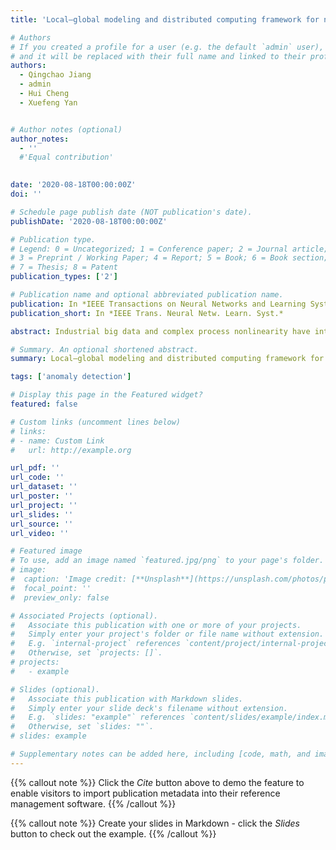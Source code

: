 ```yaml
---
title: 'Local–global modeling and distributed computing framework for nonlinear plant-wide process monitoring with industrial big data'

# Authors
# If you created a profile for a user (e.g. the default `admin` user), write the username (folder name) here
# and it will be replaced with their full name and linked to their profile.
authors:
  - Qingchao Jiang
  - admin
  - Hui Cheng
  - Xuefeng Yan


# Author notes (optional)
author_notes:
  - ''
  #'Equal contribution'
  

date: '2020-08-18T00:00:00Z'
doi: ''

# Schedule page publish date (NOT publication's date).
publishDate: '2020-08-18T00:00:00Z'

# Publication type.
# Legend: 0 = Uncategorized; 1 = Conference paper; 2 = Journal article;
# 3 = Preprint / Working Paper; 4 = Report; 5 = Book; 6 = Book section;
# 7 = Thesis; 8 = Patent
publication_types: ['2']

# Publication name and optional abbreviated publication name.
publication: In *IEEE Transactions on Neural Networks and Learning Systems*
publication_short: In *IEEE Trans. Neural Netw. Learn. Syst.*

abstract: Industrial big data and complex process nonlinearity have introduced new challenges in plant-wide process monitoring. This article proposes a local-global modeling and distributed computing framework to achieve efficient fault detection and isolation for nonlinear plant-wide processes. First, a stacked autoencoder is used to extract dominant representations of each local process unit and establish the local inner monitor. Second, mutual information (MI) is used to determine the neighborhood variables of a local unit. Afterward, a joint representation learning is then performed between the local unit and the neighborhood variables to extract the outer-related representations and establish the outer-related monitor for the local unit. Finally, the outer-related representations from all process units are used to establish global monitoring systems. Given that the modeling of each unit can be performed individually, the computation process can be efficiently completed with different CPUs. The proposed modeling and monitoring method is applied to the Tennessee Eastman (TE) and laboratory-scale glycerol distillation processes to demonstrate the feasibility of the method.

# Summary. An optional shortened abstract.
summary: Local–global modeling and distributed computing framework for nonlinear plant-wide process monitoring with industrial big data.

tags: ['anomaly detection']

# Display this page in the Featured widget?
featured: false

# Custom links (uncomment lines below)
# links:
# - name: Custom Link
#   url: http://example.org

url_pdf: ''
url_code: ''
url_dataset: ''
url_poster: ''
url_project: ''
url_slides: ''
url_source: ''
url_video: ''

# Featured image
# To use, add an image named `featured.jpg/png` to your page's folder.
# image:
#  caption: 'Image credit: [**Unsplash**](https://unsplash.com/photos/pLCdAaMFLTE)'
#  focal_point: ''
#  preview_only: false

# Associated Projects (optional).
#   Associate this publication with one or more of your projects.
#   Simply enter your project's folder or file name without extension.
#   E.g. `internal-project` references `content/project/internal-project/index.md`.
#   Otherwise, set `projects: []`.
# projects:
#   - example

# Slides (optional).
#   Associate this publication with Markdown slides.
#   Simply enter your slide deck's filename without extension.
#   E.g. `slides: "example"` references `content/slides/example/index.md`.
#   Otherwise, set `slides: ""`.
# slides: example

# Supplementary notes can be added here, including [code, math, and images](https://wowchemy.com/docs/writing-markdown-latex/).
---
```


{{% callout note %}}
Click the _Cite_ button above to demo the feature to enable visitors to import publication metadata into their reference management software.
{{% /callout %}}

{{% callout note %}}
Create your slides in Markdown - click the _Slides_ button to check out the example.
{{% /callout %}}


